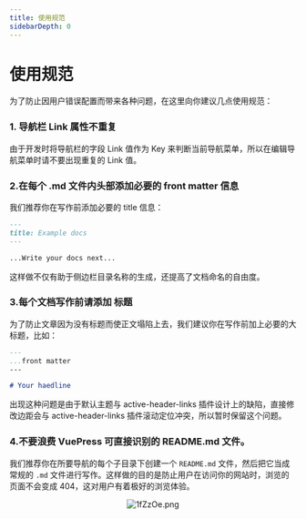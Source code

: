 ```yaml
---
title: 使用规范
sidebarDepth: 0
---
```


# 使用规范

为了防止因用户错误配置而带来各种问题，在这里向你建议几点使用规范：

### 1. 导航栏 Link 属性不重复

由于开发时将导航栏的字段 Link 值作为 Key 来判断当前导航菜单，所以在编辑导航菜单时请不要出现重复的 Link 值。

### 2.在每个 .md 文件内头部添加必要的 front matter 信息

我们推荐你在写作前添加必要的 title 信息：
```md
---
title: Example docs
---

...Write your docs next...
```
这样做不仅有助于侧边栏目录名称的生成，还提高了文档命名的自由度。

### 3.每个文档写作前请添加 标题

为了防止文章因为没有标题而使正文塌陷上去，我们建议你在写作前加上必要的大标题，比如：
```md
---
...front matter
---

# Your haedline
```
出现这种问题是由于默认主题与 active-header-links 插件设计上的缺陷，直接修改边距会与 active-header-links 插件滚动定位冲突，所以暂时保留这个问题。

### 4.不要浪费 VuePress 可直接识别的 README.md 文件。
我们推荐你在所要导航的每个子目录下创建一个 `README.md` 文件，然后把它当成常规的 `.md` 文件进行写作。这样做的目的是防止用户在访问你的网站时，浏览的页面不会变成 404，这对用户有着极好的浏览体验。  

<p align="center"> 

<img src="https://s2.ax1x.com/2020/02/09/1fZzOe.png" alt="1fZzOe.png" border="0" />

</p>

